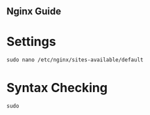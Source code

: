 ## Nginx Guide

# Settings
```sudo nano /etc/nginx/sites-available/default```

# Syntax Checking 
```sudo```
